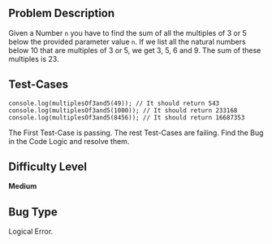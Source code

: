 ## Problem Description

Given a Number `n` you have to find the sum of all the multiples of 3 or 5 below the provided parameter value `n`. If we list all the natural 
numbers below 10 that are multiples of 3 or 5, we get 3, 5, 6 and 9. The sum of these multiples is 23.

## Test-Cases 

```
console.log(multiplesOf3and5(49)); // It should return 543
console.log(multiplesOf3and5(1000)); // It should return 233168
console.log(multiplesOf3and5(8456)); // It should return 16687353
```

The First Test-Case is passing. The rest Test-Cases are failing. Find the Bug in the Code Logic and resolve them. 

## Difficulty Level 

<b>Medium</b>

## Bug Type 

Logical Error.